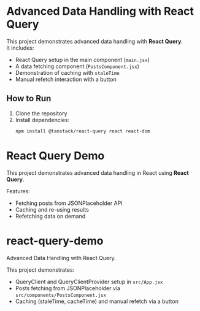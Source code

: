 # Advanced Data Handling with React Query

This project demonstrates advanced data handling with **React Query**.  
It includes:
- React Query setup in the main component (`main.jsx`)
- A data fetching component (`PostsComponent.jsx`)
- Demonstration of caching with `staleTime`
- Manual refetch interaction with a button

## How to Run
1. Clone the repository
2. Install dependencies:
   ```bash
   npm install @tanstack/react-query react react-dom
# React Query Demo

This project demonstrates advanced data handling in React using **React Query**.

Features:
- Fetching posts from JSONPlaceholder API
- Caching and re-using results
- Refetching data on demand
# react-query-demo

Advanced Data Handling with React Query.

This project demonstrates:
- QueryClient and QueryClientProvider setup in `src/App.jsx`
- Posts fetching from JSONPlaceholder via `src/components/PostsComponent.jsx`
- Caching (staleTime, cacheTime) and manual refetch via a button
